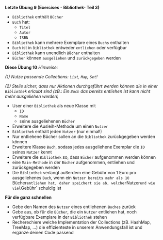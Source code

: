 **Letzte Übung 9 (Exercises - Bibliothek- Teil 3)**
- `Bibliothek` enthält `Bücher`
- `Buch` hat:
    - `Titel`
    - `Autor`
    - `ISBN`
- `Bibliothek` kann mehrere Exemplare eines `Buchs` enthalten
- `Buch` ist in `Bibliothek` entweder `entliehen` oder verfügbar
- `Bibliothek` kann unendlich `Bücher` enthalten
- `Bücher` können `ausgeliehen` und `zurückgegeben` werden

**Diese Übung 10**
*Hinweise:*

*(1) Nutze passende Collections: `List`, `Map`, `Set`!*

*(2) Stelle sicher, dass nur Aktionen durchgeführt werden können die in 
einer `Bibliothek` erlaubt sind (zB.: Ein `Buch` das bereits entliehen ist kann nicht mehr ausgeliehen werden)*
- User einer `Bibliothek` als neue Klasse mit
    - `ID`
    - `Name`
    - seine ausgeliehenen `Bücher`
- Erweitere die Ausleih-Methode um einen `Nutzer`
- `Bibliothek` enthält jeden `Nutzer` (nur einmal!)
- Nur entliehene Bücher sollen an die `Bibliothek` zurückgegeben werden können
- Erweitere Klasse `Buch`, sodass jedes ausgeliehene Exemplar die `ID` seines `Nutzer` kennt
- Erweitere die `Bibliothek` so, dass `Bücher` aufgenommen werden können
- eine `Main-Methode` in der `Bücher` aufgenommen, entliehen und zurückgegeben werden
- Die `Bibliothek` verlangt außerdem eine Gebühr von 1 Euro pro ausgeliehenes `Buch`, wenn ein `Nutzer bereits mehr als 10 `Bücher`
entliehen hat, daher speichert sie ab, welcher `Nutzer` und wie viel `Gebühr` schuldig ist

**Für die ganz schnellen**
- Gebe den Namen des `Nutzer` eines entliehenen `Buches` zurück
- Gebe aus, ob für die `Bücher`, die ein `Nutzer` entliehen hat, noch verfügbare Exemplare in der `Bibliothek` stehen
- Recherechiere welche Implementation der Collections (zB. HashMap, TreeMap, ...) die effizienteste in unserem Anwendungsfall ist
und ergänze deinen Code passend
